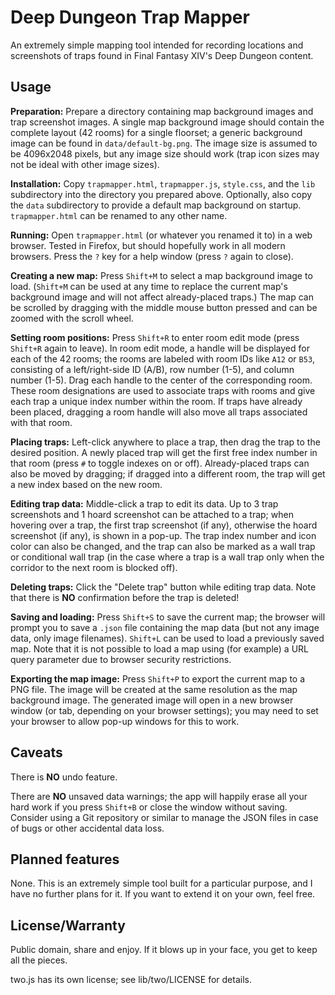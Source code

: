 Deep Dungeon Trap Mapper
========================

An extremely simple mapping tool intended for recording locations and
screenshots of traps found in Final Fantasy XIV's Deep Dungeon content.


Usage
-----
**Preparation:**  Prepare a directory containing map background images
and trap screenshot images.  A single map background image should
contain the complete layout (42 rooms) for a single floorset; a generic
background image can be found in `data/default-bg.png`.  The image size
is assumed to be 4096x2048 pixels, but any image size should work (trap
icon sizes may not be ideal with other image sizes).

**Installation:**  Copy `trapmapper.html`, `trapmapper.js`, `style.css`,
and the `lib` subdirectory into the directory you prepared above.
Optionally, also copy the `data` subdirectory to provide a default map
background on startup.  `trapmapper.html` can be renamed to any other
name.

**Running:**  Open `trapmapper.html` (or whatever you renamed it to) in
a web browser.  Tested in Firefox, but should hopefully work in all
modern browsers.  Press the `?` key for a help window (press `?` again
to close).

**Creating a new map:**  Press `Shift+M` to select a map background
image to load.  (`Shift+M` can be used at any time to replace the
current map's background image and will not affect already-placed
traps.)  The map can be scrolled by dragging with the middle mouse
button pressed and can be zoomed with the scroll wheel.

**Setting room positions:**  Press `Shift+R` to enter room edit mode
(press `Shift+R` again to leave).  In room edit mode, a handle will be
displayed for each of the 42 rooms; the rooms are labeled with room IDs
like `A12` or `B53`, consisting of a left/right-side ID (A/B), row
number (1-5), and column number (1-5).  Drag each handle to the center
of the corresponding room.  These room designations are used to
associate traps with rooms and give each trap a unique index number
within the room. If traps have already been placed, dragging a room
handle will also move all traps associated with that room.

**Placing traps:**  Left-click anywhere to place a trap, then drag the
trap to the desired position.  A newly placed trap will get the first
free index number in that room (press `#` to toggle indexes on or off).
Already-placed traps can also be moved by dragging; if dragged into a
different room, the trap will get a new index based on the new room.

**Editing trap data:**  Middle-click a trap to edit its data.  Up to 3
trap screenshots and 1 hoard screenshot can be attached to a trap; when
hovering over a trap, the first trap screenshot (if any), otherwise the
hoard screenshot (if any), is shown in a pop-up.  The trap index number
and icon color can also be changed, and the trap can also be marked as a
wall trap or conditional wall trap (in the case where a trap is a wall
trap only when the corridor to the next room is blocked off).

**Deleting traps:**  Click the "Delete trap" button while editing trap
data.  Note that there is **NO** confirmation before the trap is
deleted!

**Saving and loading:**  Press `Shift+S` to save the current map; the
browser will prompt you to save a `.json` file containing the map data
(but not any image data, only image filenames).  `Shift+L` can be used
to load a previously saved map.  Note that it is not possible to load a
map using (for example) a URL query parameter due to browser security
restrictions.

**Exporting the map image:**  Press `Shift+P` to export the current map
to a PNG file.  The image will be created at the same resolution as the
map background image.  The generated image will open in a new browser
window (or tab, depending on your browser settings); you may need to set
your browser to allow pop-up windows for this to work.


Caveats
-------
There is **NO** undo feature.

There are **NO** unsaved data warnings; the app will happily erase all
your hard work if you press `Shift+B` or close the window without
saving.  Consider using a Git repository or similar to manage the JSON
files in case of bugs or other accidental data loss.


Planned features
----------------
None.  This is an extremely simple tool built for a particular purpose,
and I have no further plans for it.  If you want to extend it on your
own, feel free.


License/Warranty
----------------
Public domain, share and enjoy.  If it blows up in your face, you get to
keep all the pieces.

two.js has its own license; see lib/two/LICENSE for details.
